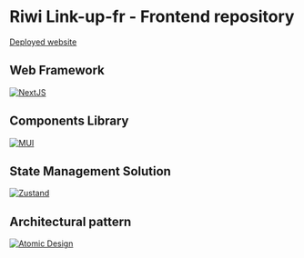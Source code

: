 ﻿# Riwi Link-up-fr - Frontend repository
 [Deployed website](https://www.riwilinkup.com/)

 ## Web Framework
[![NextJS](https://miro.medium.com/v2/resize:fit:1000/1*KDMx1YspSrBcFJG-NDZgDg.png)](https://nextjs.org/docs)
 ## Components Library
[![MUI](https://miro.medium.com/v2/resize:fit:1200/1*fEyeESs-HxVR7Zlr-fdlvw.png)](https://mui.com/material-ui/getting-started/)
 ## State Management Solution
[![Zustand](https://raw.githubusercontent.com/pmndrs/zustand/main/docs/bear.jpg)](https://zustand.docs.pmnd.rs/getting-started/introduction)
 ## Architectural pattern
[![Atomic Design](https://formiux.com/wp-content/uploads/2022/01/Que-es-Atomic-Design-Portada.jpg)](https://medium.com/@karkiajith/what-is-atomic-design-2f157d258934)



